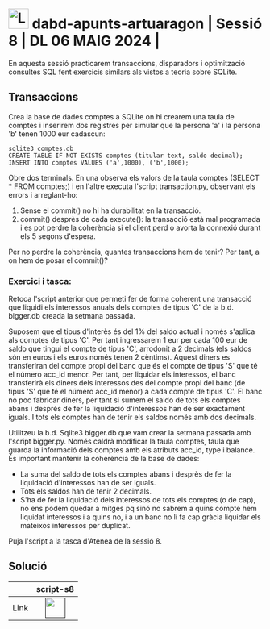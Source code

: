 # <img src="https://github.com/artHub-j/dabd-apunts-artuaragon/assets/92806890/bd0f85c2-26ab-488e-98e3-cce94a095788" alt="Logo_UPC svg" width="40" height="40"> dabd-apunts-artuaragon | Sessió 8 | DL 06 MAIG 2024 | 

En aquesta sessió practicarem transaccions, disparadors i optimització consultes SQL fent exercicis similars als vistos a teoria sobre SQLite.

## Transaccions

Crea la base de dades comptes a SQLite on hi crearem una taula de comptes i inserirem dos registres per simular que la persona 'a' i la persona 'b' tenen 1000 eur cadascun:
```
sqlite3 comptes.db
CREATE TABLE IF NOT EXISTS comptes (titular text, saldo decimal);
INSERT INTO comptes VALUES ('a',1000), ('b',1000);
```
Obre dos terminals. En una observa els valors de la taula comptes (SELECT * FROM comptes;) i en l'altre executa l'script transaction.py, observant els errors i arreglant-ho:

1) Sense el commit() no hi ha durabilitat en la transacció.
2) commit() desprès de cada execute(): la transacció està mal programada i es pot perdre la coherència si el client perd o avorta la connexió durant els 5 segons d'espera.

Per no perdre la coherència, quantes transaccions hem de tenir? Per tant, a on hem de posar el commit()?

### Exercici i tasca:

Retoca l'script anterior que permeti fer de forma coherent una transacció que liquidi els interessos anuals dels comptes de tipus 'C' de la b.d. bigger.db creada la setmana passada.

Suposem que el tipus d'interès és del 1% del saldo actual i només s'aplica als comptes de tipus 'C'. Per tant ingressarem 1 eur per cada 100 eur de saldo que tingui el compte de tipus 'C', arrodonit a 2 decimals (els saldos són en euros i els euros només tenen 2 cèntims).  Aquest diners es transferiran del compte propi del banc que és el compte de tipus 'S' que té el número acc_id menor. Per tant, per liquidar els interessos, el banc transferirà els diners dels interessos des del compte propi del banc (de tipus 'S' que té el número acc_id menor) a cada compte de tipus 'C'. El banc no poc fabricar diners, per tant si sumem el saldo de tots els comptes abans i desprès de fer la liquidació d'interessos han de ser exactament iguals. I tots els comptes han de tenir els saldos només amb dos decimals.

Utilitzeu la b.d. Sqlite3 bigger.db que vam crear la setmana passada amb l'script bigger.py. Només caldrà modificar la taula comptes, taula que guarda la informació dels comptes amb els atributs acc_id, type i balance. És important mantenir la coherència de la base de dades:

- La suma del saldo de tots els comptes abans i desprès de fer la liquidació d'interessos han de ser iguals.
- Tots els saldos han de tenir 2 decimals.
- S'ha de fer la liquidació dels interessos de tots els comptes (o de cap), no ens podem quedar a mitges pq sinó no sabrem a quins compte hem liquidat interessos i a quins no, i a un banc no li fa cap gràcia liquidar els mateixos interessos per duplicat.
  
Puja l'script a la tasca d'Atenea de la sessió 8.

## Solució

| | script-s8 |
|:-:|:-------:|
|Link|[<img src="https://github.com/artHub-j/dabd-apunts-artuaragon/assets/92806890/771e2532-56fb-4ee6-ae5c-5795eb752acd" width="40" height="40">]()|